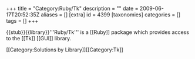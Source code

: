 +++
title = "Category:Ruby/Tk"
description = ""
date = 2009-06-17T20:52:35Z
aliases = []
[extra]
id = 4399
[taxonomies]
categories = []
tags = []
+++

{{stub}}{{library}}'''Ruby/Tk''' is a [[Ruby]] package which provides access to the [[Tk]] [[GUI]] library.

[[Category:Solutions by Library]][[Category:Tk]]

